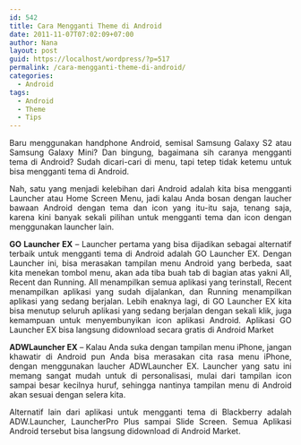 ```yaml
---
id: 542
title: Cara Mengganti Theme di Android
date: 2011-11-07T07:02:09+07:00
author: Nana
layout: post
guid: https://localhost/wordpress/?p=517
permalink: /cara-mengganti-theme-di-android/
categories:
  - Android
tags:
  - Android
  - Theme
  - Tips
---
```

<p style="text-align: justify;">
  Baru menggunakan handphone Android, semisal Samsung Galaxy S2 atau Samsung Galaxy Mini? Dan bingung, bagaimana sih caranya mengganti tema di Android? Sudah dicari-cari di menu, tapi tetep tidak ketemu untuk bisa mengganti tema di Android.
</p>

<p style="text-align: justify;">
  Nah, satu yang menjadi kelebihan dari Android adalah kita bisa mengganti Launcher atau Home Screen Menu, jadi kalau Anda bosan dengan laucher bawaan Android dengan tema dan icon yang itu-itu saja, tenang saja, karena kini banyak sekali pilihan untuk mengganti tema dan icon dengan menggunakan launcher lain.
</p>

<p style="text-align: justify;">
  <strong>GO Launcher EX</strong> – Launcher pertama yang bisa dijadikan sebagai alternatif terbaik untuk mengganti tema di Android adalah GO Launcher EX. Dengan Launcher ini, bisa merasakan tampilan menu Android yang berbeda, saat kita menekan tombol menu, akan ada tiba buah tab di bagian atas yakni All, Recent dan Running. All menampilkan semua aplikasi yang terinstall, Recent menampilkan aplikasi yang sudah dijalankan, dan Running menampilkan aplikasi yang sedang berjalan. Lebih enaknya lagi, di GO Launcher EX kita bisa menutup seluruh aplikasi yang sedang berjalan dengan sekali klik, juga kemampuan untuk menyembunyikan icon aplikasi Android. Aplikasi GO Launcher EX bisa langsung didownload secara gratis di Android Market
</p>

<p style="text-align: justify;">
  <strong>ADWLauncher EX</strong> – Kalau Anda suka dengan tampilan menu iPhone, jangan khawatir di Android pun Anda bisa merasakan cita rasa menu iPhone, dengan menggunakan laucher ADWLauncher EX. Launcher yang satu ini memang sangat mudah untuk di personalisasi, mulai dari tampilan icon sampai besar kecilnya huruf, sehingga nantinya tampilan menu di Android akan sesuai dengan selera kita.
</p>

<p style="text-align: justify;">
  Alternatif lain dari aplikasi untuk mengganti tema di Blackberry adalah ADW.Launcher, LauncherPro Plus sampai Slide Screen. Semua Aplikasi Android tersebut bisa langsung didownload di Android Market.
</p>